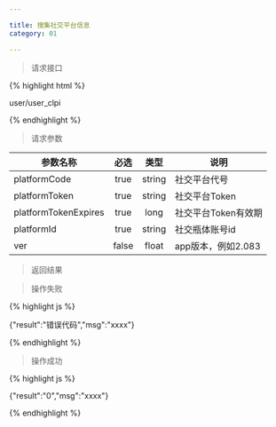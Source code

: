 ```yaml
---

title: 搜集社交平台信息
category: 01

---
```


> 请求接口

{% highlight html %}

user/user_clpi

{% endhighlight %}

> 请求参数

|参数名称				|必选		|类型		| 说明									
|-----------------------|:---------:|:---------:|--------------------------------------------
|platformCode			|true		|string		|社交平台代号			
|platformToken			|true		|string		|社交平台Token
|platformTokenExpires	|true		|long		|社交平台Token有效期
|platformId				|true		|string		|社交瓶体账号id
|ver					|false		|float		|app版本，例如2.083

> 返回结果

> 操作失败

{% highlight js %}

{"result":"错误代码","msg":"xxxx"}

{% endhighlight %}

> 操作成功

{% highlight js %}

{"result":"0","msg":"xxxx"}

{% endhighlight %}
